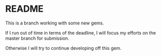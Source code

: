 # README

This is a branch working with some new gems.

If I run out of time in terms of the deadline, I will focus my efforts on the master branch for submission.

Otherwise I will try to continue developing off this gem.
